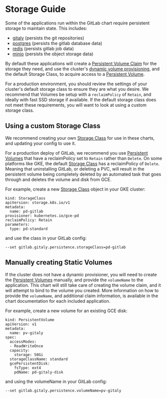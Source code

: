 # Storage Guide

Some of the applications run within the GitLab chart require persistent storage to maintain state. This includes:

 - [gitaly](../charts/gitlab/gitaly) (persists the git repositories)
 - [postgres](https://github.com/kubernetes/charts/tree/master/stable/postgresql) (persists the gitlab database data)
 - [redis](../charts/redis) (persists gitlab job data)
 - [minio](../charts/minio) (persists the object storage data)

By default these applications will create a [Persistent Volume Claim](https://kubernetes.io/docs/concepts/storage/persistent-volumes/#persistentvolumeclaims) for the storage they need, and use the cluster's [dynamic volume provisioning](https://kubernetes.io/docs/concepts/storage/persistent-volumes/#dynamic), and the default Storage Class, to acquire access to a [Persistent Volume][pv].

For a production environment, you should review the settings of your cluster's default storage class to ensure they are what you desire. We recommend that Volumes be setup with a `reclaimPolicy` of `Retain`, and ideally with fast SSD storage if available. If the default storage class does not meet these requirements, you will want to look at using a custom storage class.

## Using a custom Storage Class

We recommend creating your own [Storage Class][] for use in these charts, and updating your config to use it. 

For a production deploy of GitLab, we recommend you use [Persistent Volumes][pv] that have a reclaimPolicy set to `Retain` rather than `Delete`.  On some platforms like GKE, the default [Storage Class][] has a reclaimPolicy of `Delete`. Meaning that uninstalling GitLab, or deleting a PVC, will result in the persistent volume being completely deleted by an automated task that goes through and deletes the volume and disk from GCE.

For example, create a new [Storage Class][] object in your GKE cluster:

```
kind: StorageClass
apiVersion: storage.k8s.io/v1
metadata:
  name: pd-gitlab
provisioner: kubernetes.io/gce-pd
reclaimPolicy: Retain
parameters:
  type: pd-standard
```

and use the class in your GitLab config:

```
--set gitlab.gitaly.persistence.storageClass=pd-gitlab
```

## Manually creating Static Volumes

If the cluster does not have a dynamic provisioner, you will need to create the [Persistent Volumes][pv] manually, and provide the `volumeName` to the application. This chart will still take care of creating the volume claim, and it will attempt to bind to the volume you created. More information on how to provide the `volumeName`, and additional claim information, is available in the chart documentation for each included application.

For example, create a new volume for an existing GCE disk:

```
kind: PersistentVolume
apiVersion: v1
metadata:
  name: pv-gitaly
spec:
  accessModes:
  - ReadWriteOnce
  capacity:
    storage: 50Gi
  storageClassName: standard
  gcePersistentDisk:
    fsType: ext4
    pdName: pd-gitaly-disk
```

and using the volumeName in your GitLab config:

```
--set gitlab.gitaly.persistence.volumeName=pv-gitaly
```

[pv]: https://kubernetes.io/docs/concepts/storage/persistent-volumes/#persistent-volumes
[Storage Class]: https://kubernetes.io/docs/concepts/storage/storage-classes/
